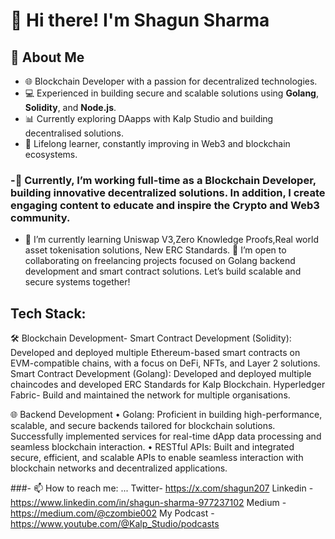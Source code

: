 # 👋 Hi there! I'm Shagun Sharma

## 🚀 About Me
- 🌐 Blockchain Developer with a passion for decentralized technologies.
- 💻 Experienced in building secure and scalable solutions using **Golang**, **Solidity**, and **Node.js**.
- 📊 Currently exploring DAapps with Kalp Studio and building decentralised solutions.
- 🌱 Lifelong learner, constantly improving in Web3 and blockchain ecosystems.


### -🚀 Currently, I’m working full-time as a Blockchain Developer, building innovative decentralized solutions. In addition, I create engaging content to educate and inspire the Crypto and Web3 community.
- 🌱 I’m currently learning Uniswap V3,Zero Knowledge Proofs,Real world asset tokenisation solutions, New ERC Standards.
🤝 I’m open to collaborating on freelancing projects focused on Golang backend development and smart contract solutions. Let’s build scalable and secure systems together!

## Tech Stack:
🛠 Blockchain Development-
Smart Contract Development (Solidity): Developed and deployed multiple Ethereum-based smart contracts on EVM-compatible chains, with a focus on DeFi, NFTs, and Layer 2 solutions.
Smart Contract Development (Golang): Developed and deployed multiple chaincodes and developed ERC Standards for Kalp Blockchain.
Hyperledger Fabric- Build and maintained the network for multiple organisations.


🌐 Backend Development
	•	Golang: Proficient in building high-performance, scalable, and secure backends tailored for blockchain solutions. Successfully implemented services for real-time dApp data processing and seamless blockchain interaction.
	•	RESTful APIs: Built and integrated secure, efficient, and scalable APIs to enable seamless interaction with blockchain networks and decentralized applications.


###- 📫 How to reach me: ...
Twitter- https://x.com/shagun207
Linkedin - https://www.linkedin.com/in/shagun-sharma-977237102
Medium - https://medium.com/@czombie002
My Podcast - https://www.youtube.com/@Kalp_Studio/podcasts



